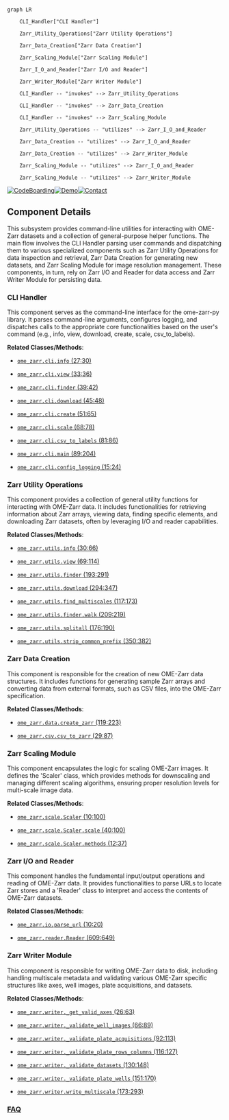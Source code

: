 ```mermaid

graph LR

    CLI_Handler["CLI Handler"]

    Zarr_Utility_Operations["Zarr Utility Operations"]

    Zarr_Data_Creation["Zarr Data Creation"]

    Zarr_Scaling_Module["Zarr Scaling Module"]

    Zarr_I_O_and_Reader["Zarr I/O and Reader"]

    Zarr_Writer_Module["Zarr Writer Module"]

    CLI_Handler -- "invokes" --> Zarr_Utility_Operations

    CLI_Handler -- "invokes" --> Zarr_Data_Creation

    CLI_Handler -- "invokes" --> Zarr_Scaling_Module

    Zarr_Utility_Operations -- "utilizes" --> Zarr_I_O_and_Reader

    Zarr_Data_Creation -- "utilizes" --> Zarr_I_O_and_Reader

    Zarr_Data_Creation -- "utilizes" --> Zarr_Writer_Module

    Zarr_Scaling_Module -- "utilizes" --> Zarr_I_O_and_Reader

    Zarr_Scaling_Module -- "utilizes" --> Zarr_Writer_Module

```

[![CodeBoarding](https://img.shields.io/badge/Generated%20by-CodeBoarding-9cf?style=flat-square)](https://github.com/CodeBoarding/GeneratedOnBoardings)[![Demo](https://img.shields.io/badge/Try%20our-Demo-blue?style=flat-square)](https://www.codeboarding.org/demo)[![Contact](https://img.shields.io/badge/Contact%20us%20-%20contact@codeboarding.org-lightgrey?style=flat-square)](mailto:contact@codeboarding.org)



## Component Details



This subsystem provides command-line utilities for interacting with OME-Zarr datasets and a collection of general-purpose helper functions. The main flow involves the CLI Handler parsing user commands and dispatching them to various specialized components such as Zarr Utility Operations for data inspection and retrieval, Zarr Data Creation for generating new datasets, and Zarr Scaling Module for image resolution management. These components, in turn, rely on Zarr I/O and Reader for data access and Zarr Writer Module for persisting data.



### CLI Handler

This component serves as the command-line interface for the ome-zarr-py library. It parses command-line arguments, configures logging, and dispatches calls to the appropriate core functionalities based on the user's command (e.g., info, view, download, create, scale, csv_to_labels).





**Related Classes/Methods**:



- <a href="https://github.com/ome/ome-zarr-py/blob/master/ome_zarr/cli.py#L27-L30" target="_blank" rel="noopener noreferrer">`ome_zarr.cli.info` (27:30)</a>

- <a href="https://github.com/ome/ome-zarr-py/blob/master/ome_zarr/cli.py#L33-L36" target="_blank" rel="noopener noreferrer">`ome_zarr.cli.view` (33:36)</a>

- <a href="https://github.com/ome/ome-zarr-py/blob/master/ome_zarr/cli.py#L39-L42" target="_blank" rel="noopener noreferrer">`ome_zarr.cli.finder` (39:42)</a>

- <a href="https://github.com/ome/ome-zarr-py/blob/master/ome_zarr/cli.py#L45-L48" target="_blank" rel="noopener noreferrer">`ome_zarr.cli.download` (45:48)</a>

- <a href="https://github.com/ome/ome-zarr-py/blob/master/ome_zarr/cli.py#L51-L65" target="_blank" rel="noopener noreferrer">`ome_zarr.cli.create` (51:65)</a>

- <a href="https://github.com/ome/ome-zarr-py/blob/master/ome_zarr/cli.py#L68-L78" target="_blank" rel="noopener noreferrer">`ome_zarr.cli.scale` (68:78)</a>

- <a href="https://github.com/ome/ome-zarr-py/blob/master/ome_zarr/cli.py#L81-L86" target="_blank" rel="noopener noreferrer">`ome_zarr.cli.csv_to_labels` (81:86)</a>

- <a href="https://github.com/ome/ome-zarr-py/blob/master/ome_zarr/cli.py#L89-L204" target="_blank" rel="noopener noreferrer">`ome_zarr.cli.main` (89:204)</a>

- <a href="https://github.com/ome/ome-zarr-py/blob/master/ome_zarr/cli.py#L15-L24" target="_blank" rel="noopener noreferrer">`ome_zarr.cli.config_logging` (15:24)</a>





### Zarr Utility Operations

This component provides a collection of general utility functions for interacting with OME-Zarr data. It includes functionalities for retrieving information about Zarr arrays, viewing data, finding specific elements, and downloading Zarr datasets, often by leveraging I/O and reader capabilities.





**Related Classes/Methods**:



- <a href="https://github.com/ome/ome-zarr-py/blob/master/ome_zarr/utils.py#L30-L66" target="_blank" rel="noopener noreferrer">`ome_zarr.utils.info` (30:66)</a>

- <a href="https://github.com/ome/ome-zarr-py/blob/master/ome_zarr/utils.py#L69-L114" target="_blank" rel="noopener noreferrer">`ome_zarr.utils.view` (69:114)</a>

- <a href="https://github.com/ome/ome-zarr-py/blob/master/ome_zarr/utils.py#L193-L291" target="_blank" rel="noopener noreferrer">`ome_zarr.utils.finder` (193:291)</a>

- <a href="https://github.com/ome/ome-zarr-py/blob/master/ome_zarr/utils.py#L294-L347" target="_blank" rel="noopener noreferrer">`ome_zarr.utils.download` (294:347)</a>

- <a href="https://github.com/ome/ome-zarr-py/blob/master/ome_zarr/utils.py#L117-L173" target="_blank" rel="noopener noreferrer">`ome_zarr.utils.find_multiscales` (117:173)</a>

- <a href="https://github.com/ome/ome-zarr-py/blob/master/ome_zarr/utils.py#L209-L219" target="_blank" rel="noopener noreferrer">`ome_zarr.utils.finder.walk` (209:219)</a>

- <a href="https://github.com/ome/ome-zarr-py/blob/master/ome_zarr/utils.py#L176-L190" target="_blank" rel="noopener noreferrer">`ome_zarr.utils.splitall` (176:190)</a>

- <a href="https://github.com/ome/ome-zarr-py/blob/master/ome_zarr/utils.py#L350-L382" target="_blank" rel="noopener noreferrer">`ome_zarr.utils.strip_common_prefix` (350:382)</a>





### Zarr Data Creation

This component is responsible for the creation of new OME-Zarr data structures. It includes functions for generating sample Zarr arrays and converting data from external formats, such as CSV files, into the OME-Zarr specification.





**Related Classes/Methods**:



- <a href="https://github.com/ome/ome-zarr-py/blob/master/ome_zarr/data.py#L119-L223" target="_blank" rel="noopener noreferrer">`ome_zarr.data.create_zarr` (119:223)</a>

- <a href="https://github.com/ome/ome-zarr-py/blob/master/ome_zarr/csv.py#L29-L87" target="_blank" rel="noopener noreferrer">`ome_zarr.csv.csv_to_zarr` (29:87)</a>





### Zarr Scaling Module

This component encapsulates the logic for scaling OME-Zarr images. It defines the 'Scaler' class, which provides methods for downscaling and managing different scaling algorithms, ensuring proper resolution levels for multi-scale image data.





**Related Classes/Methods**:



- <a href="https://github.com/ome/ome-zarr-py/blob/master/ome_zarr/scale.py#L10-L100" target="_blank" rel="noopener noreferrer">`ome_zarr.scale.Scaler` (10:100)</a>

- <a href="https://github.com/ome/ome-zarr-py/blob/master/ome_zarr/scale.py#L40-L100" target="_blank" rel="noopener noreferrer">`ome_zarr.scale.Scaler.scale` (40:100)</a>

- <a href="https://github.com/ome/ome-zarr-py/blob/master/ome_zarr/scale.py#L12-L37" target="_blank" rel="noopener noreferrer">`ome_zarr.scale.Scaler.methods` (12:37)</a>





### Zarr I/O and Reader

This component handles the fundamental input/output operations and reading of OME-Zarr data. It provides functionalities to parse URLs to locate Zarr stores and a 'Reader' class to interpret and access the contents of OME-Zarr datasets.





**Related Classes/Methods**:



- <a href="https://github.com/ome/ome-zarr-py/blob/master/ome_zarr/io.py#L10-L20" target="_blank" rel="noopener noreferrer">`ome_zarr.io.parse_url` (10:20)</a>

- <a href="https://github.com/ome/ome-zarr-py/blob/master/ome_zarr/reader.py#L609-L649" target="_blank" rel="noopener noreferrer">`ome_zarr.reader.Reader` (609:649)</a>





### Zarr Writer Module

This component is responsible for writing OME-Zarr data to disk, including handling multiscale metadata and validating various OME-Zarr specific structures like axes, well images, plate acquisitions, and datasets.





**Related Classes/Methods**:



- <a href="https://github.com/ome/ome-zarr-py/blob/master/ome_zarr/writer.py#L26-L63" target="_blank" rel="noopener noreferrer">`ome_zarr.writer._get_valid_axes` (26:63)</a>

- <a href="https://github.com/ome/ome-zarr-py/blob/master/ome_zarr/writer.py#L66-L89" target="_blank" rel="noopener noreferrer">`ome_zarr.writer._validate_well_images` (66:89)</a>

- <a href="https://github.com/ome/ome-zarr-py/blob/master/ome_zarr/writer.py#L92-L113" target="_blank" rel="noopener noreferrer">`ome_zarr.writer._validate_plate_acquisitions` (92:113)</a>

- <a href="https://github.com/ome/ome-zarr-py/blob/master/ome_zarr/writer.py#L116-L127" target="_blank" rel="noopener noreferrer">`ome_zarr.writer._validate_plate_rows_columns` (116:127)</a>

- <a href="https://github.com/ome/ome-zarr-py/blob/master/ome_zarr/writer.py#L130-L148" target="_blank" rel="noopener noreferrer">`ome_zarr.writer._validate_datasets` (130:148)</a>

- <a href="https://github.com/ome/ome-zarr-py/blob/master/ome_zarr/writer.py#L151-L170" target="_blank" rel="noopener noreferrer">`ome_zarr.writer._validate_plate_wells` (151:170)</a>

- <a href="https://github.com/ome/ome-zarr-py/blob/master/ome_zarr/writer.py#L173-L293" target="_blank" rel="noopener noreferrer">`ome_zarr.writer.write_multiscale` (173:293)</a>









### [FAQ](https://github.com/CodeBoarding/GeneratedOnBoardings/tree/main?tab=readme-ov-file#faq)